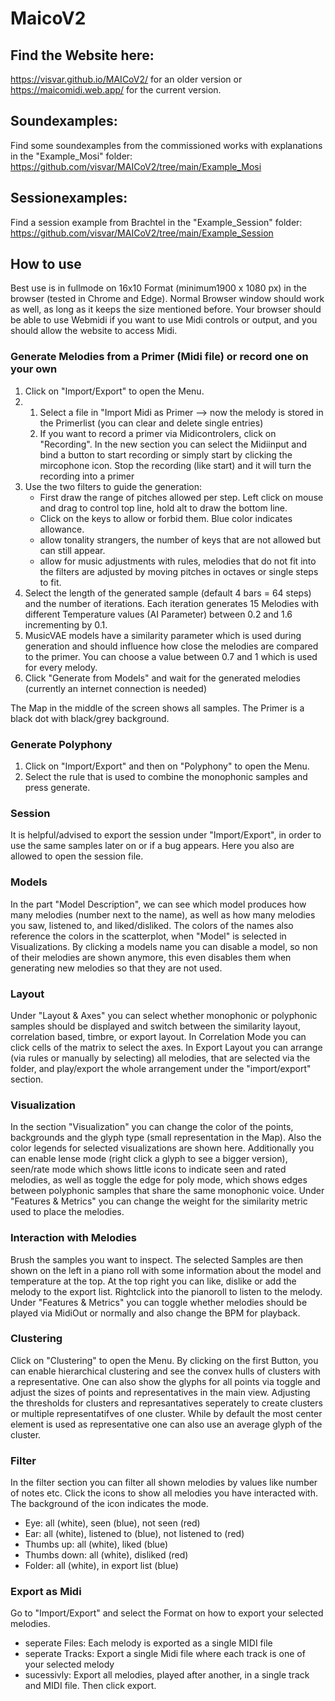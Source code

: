 # MaicoV2
 
## Find the Website here:
https://visvar.github.io/MAICoV2/ for an older version or
https://maicomidi.web.app/ for the current version.

## Soundexamples:
Find some soundexamples from the commissioned works with explanations in the "Example_Mosi" folder: https://github.com/visvar/MAICoV2/tree/main/Example_Mosi

## Sessionexamples:
Find a session example from Brachtel in the "Example_Session" folder: https://github.com/visvar/MAICoV2/tree/main/Example_Session

## How to use
Best use is in fullmode on 16x10 Format (minimum1900 x 1080 px) in the browser (tested in Chrome and Edge).
Normal Browser window should work as well, as long as it keeps the size mentioned before.
Your browser should be able to use Webmidi if you want to use Midi controls or output, and you should allow the website to access Midi. 

### Generate Melodies from a Primer (Midi file) or record one on your own
1. Click on "Import/Export" to open the Menu.
2. 
   1. Select a file in "Import Midi as Primer --> now the melody is stored in the Primerlist (you can clear and delete single entries)
   2. If you want to record a primer via Midicontrolers, click on "Recording". In the new section you can select the Midiinput and bind a button to start recording or simply start by clicking the mircophone icon. Stop the recording (like start) and it will turn the recording into a primer
3. Use the two filters to guide the generation: 
   - First draw the range of pitches allowed per step. Left click on mouse and drag to control top line, hold alt to draw the bottom line.
   - Click on the keys to allow or forbid them. Blue color indicates allowance.
   - allow tonality strangers, the number of keys that are not allowed but can still appear.
   - allow for music adjustments with rules, melodies that do not fit into the filters are adjusted by moving pitches in octaves or single steps to fit.
4. Select the length of the generated sample (default 4 bars = 64 steps) and the number of iterations. Each iteration generates 15 Melodies with different Temperature values (AI Parameter) between 0.2 and 1.6 incrementing by 0.1.
5. MusicVAE models have a similarity parameter which is used during generation and should influence how close the melodies are compared to the primer. You can choose a value between 0.7 and 1 which is used for every melody.
7. Click "Generate from Models" and wait for the generated melodies (currently an internet connection is needed)

The Map in the middle of the screen shows all samples. The Primer is a black dot with black/grey background.

### Generate Polyphony
1. Click on "Import/Export" and then on "Polyphony" to open the Menu.
2. Select the rule that is used to combine the monophonic samples and press generate.

### Session
It is helpful/advised to export the session under "Import/Export", in order to use the same samples later on or if a bug appears.
Here you also are allowed to open the session file.

### Models
In the part "Model Description", we can see which model produces how many melodies (number next to the name), as well as how many melodies you saw, listened to, and liked/disliked.
The colors of the names also reference the colors in the scatterplot, when "Model" is selected in Visualizations.
By clicking a models name you can disable a model, so non of their melodies are shown anymore, this even disables them when generating new melodies so that they are not used.

### Layout
Under "Layout & Axes" you can select whether monophonic or polyphonic samples should be displayed and switch between the similarity layout, correlation based, timbre, or export layout.
In Correlation Mode you can click cells of the matrix to select the axes. 
In Export Layout you can arrange (via rules or manually by selecting) all melodies, that are selected via the folder, and play/export the whole arrangement under the "import/export" section.

### Visualization
In the section "Visualization" you can change the color of the points, backgrounds and the glyph type (small representation in the Map).
Also the color legends for selected visualizations are shown here.
Additionally you can enable lense mode (right click a glyph to see a bigger version), seen/rate mode which shows little icons to indicate seen and rated melodies, as well as toggle the edge for poly mode, which shows edges between polyphonic samples that share the same monophonic voice.
Under "Features & Metrics" you can change the weight for the similarity metric used to place the melodies.

### Interaction with Melodies
Brush the samples you want to inspect. 
The selected Samples are then shown on the left in a piano roll with some information about the model and temperature at the top. 
At the top right you can like, dislike or add the melody to the export list. 
Rightclick into the pianoroll to listen to the melody.
Under "Features & Metrics" you can toggle whether melodies should be played via MidiOut or normally and also change the BPM for playback.

### Clustering

Click on "Clustering" to open the Menu. By clicking on the first Button, you can enable hierarchical clustering and see the convex hulls of clusters with a representative.
One can also show the glyphs for all points via toggle and adjust the sizes of points and representatives in the main view.
Adjusting the thresholds for clusters and represantatives seperately to create clusters or multiple representatifves of one cluster. 
While by default the most center element is used as representative one can also use an average glyph of the cluster.

### Filter
In the filter section you can filter all shown melodies by values like number of notes etc.
Click the icons to show all melodies you have interacted with. The background of the icon indicates the mode.
- Eye: all (white), seen (blue), not seen (red)
- Ear: all (white), listened to (blue), not listened to (red)
- Thumbs up: all (white), liked (blue)
- Thumbs down: all (white), disliked (red)
- Folder: all (white), in export list (blue)

### Export as Midi
Go to "Import/Export" and select the Format on how to export your selected melodies. 
- seperate Files: Each melody is exported as a single MIDI file
- seperate Tracks: Export a single Midi file where each track is one of your selected melody
- sucessivly: Export all melodies, played after another, in a single track and MIDI file.
Then click export.



